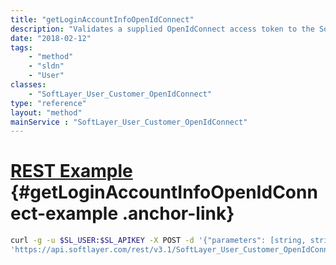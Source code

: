 ```yaml
---
title: "getLoginAccountInfoOpenIdConnect"
description: "Validates a supplied OpenIdConnect access token to the SoftLayer customer portal and returns the default account name and id for the active user. An exception will be thrown if no matching customer is found. "
date: "2018-02-12"
tags:
    - "method"
    - "sldn"
    - "User"
classes:
    - "SoftLayer_User_Customer_OpenIdConnect"
type: "reference"
layout: "method"
mainService : "SoftLayer_User_Customer_OpenIdConnect"
---
```


# [REST Example](#getLoginAccountInfoOpenIdConnect-example) <a href="/article/rest/"><i class="fas fa-question"></i></a> {#getLoginAccountInfoOpenIdConnect-example .anchor-link} 
```bash
curl -g -u $SL_USER:$SL_APIKEY -X POST -d '{"parameters": [string, string]}' \
'https://api.softlayer.com/rest/v3.1/SoftLayer_User_Customer_OpenIdConnect/getLoginAccountInfoOpenIdConnect'
```
